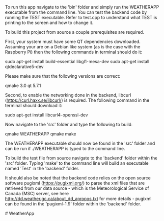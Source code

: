 To run this app navigate to the 'bin' folder and simply run the WEATHERAPP executable from the command line. You can test the backend code 
by running the TEST executable. Refer to test.cpp to understand what TEST is printing to the screen and how to change it.

To build this project from source a couple prerequisites are required. 

First, your system must have some QT dependencies downloaded. 
Assuming your are on a Debian like system (as is the case with the Raspberry Pi) then the 
following commands in terminal should do it:

sudo apt-get install build-essential libgl1-mesa-dev
sudo apt-get install qtdeclarative5-dev

Please make sure that the following versions are correct:

qmake 3.0
qt 5.7.1

Second, to enable the networking done in the backend, libcurl (https://curl.haxx.se/libcurl/) is required. The following command in the 
terminal should download it:

sudo apt-get install libcurl4-openssl-dev

Now navigate to the 'src' folder and type the following to build:

qmake WEATHERAPP
qmake
make

The WEATHERAPP executable should now be found in the 'src' folder and can be run if ./WEATHERAPP is typed to the command line.

To build the test file from source navigate to the 'backend' folder within the 'src' folder. Typing 'make' to the command line
will build an executable named 'Test' in the 'backend' folder. 

It should also be noted that the backend code relies on the open source software pugixml (https://pugixml.org/) to parse the xml
files that are retrieved from our data source - which is the Meteorological Service of Canada (MSC) server, see here 
http://dd.weather.gc.ca/about_dd_apropos.txt for more details - pugixml can be found in the 'pugixml-1.9' folder within the 'backend' folder. 

#   W e a t h e r A p p  
 